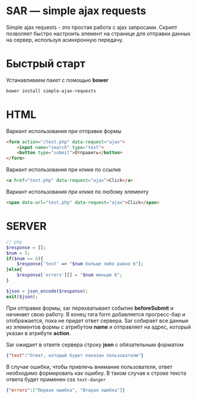 # SAR &mdash; simple ajax requests
Simple ajax requests - это простая работа с ajax запросами.
Скрипт позволяет быстро настроить элемент на странице для отправки данных на сервер, используя асинхронную передачу.

# Быстрый старт
Устанавливаем пакет с помощью **bower**
```bash
bower install simple-ajax-requests
```

# HTML
Вариант использования при отправке формы
```html
<form action="/test.php" data-request="ajax">
    <input name="search" type="text">
    <button type="submit">Отправить</button>
</form>
```

Вариант использования при клике по ссылке
```html
<a href="test.php" data-request="ajax">Click</a>
```

Вариант использования при клике по любому элементу
```html
<span data-url="test.php" data-request="ajax">Click</span>
```

# SERVER
```php
// php
$response = [];
$num = 5;
if($num >= 6){
    $response['text' => "$num больше либо равно 6"];
}else{
    $response['errors'][] = "$num меньше 6";
}

$json = json_encode($response);
exit($json);
```

При отправке формы, sar перехватывает событие **beforeSubmit** и начинает свою работу.
В конец тэга form добавляется прогресс-бар и отображается, пока не придет ответ сервера.
Sar собирает все данные из элементов формы с атрибутом **name** и отправляет на адрес, который указан в атрибуте **action**.

Sar ожидает в ответе сервера строку **json** с обязательным форматом
```json
{"text":"Ответ, который будет показан пользователю"}
```

В случае ошибки, чтобы привлечь внимание пользователя, ответ необходимо формировать как ошибку. В таком случае к строке текста ответа будет применен css ```text-danger```
```json
{"errors":["Первая ошибка", "Вторая ошибка"]}
```